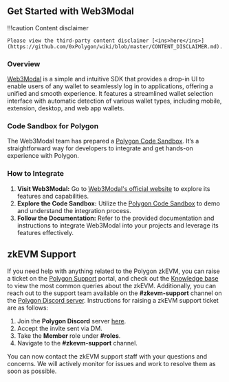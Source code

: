 ## Get Started with Web3Modal

!!!caution
    Content disclaimer

    Please view the third-party content disclaimer [<ins>here</ins>](https://github.com/0xPolygon/wiki/blob/master/CONTENT_DISCLAIMER.md).

### Overview

[<ins>Web3Modal</ins>](https://web3modal.com/) is a simple and intuitive SDK that provides a drop-in UI to enable users of any wallet to seamlessly log in to applications, offering a unified and smooth experience. It features a streamlined wallet selection interface with automatic detection of various wallet types, including mobile, extension, desktop, and web app wallets.

### Code Sandbox for Polygon

The Web3Modal team has prepared a [<ins>Polygon Code Sandbox</ins>](https://codesandbox.io/p/sandbox/web3modal-v3-polygon-7264l5?file=/src/main.tsx:9,19-9,50). It’s a straightforward way for developers to integrate and get hands-on experience with Polygon.

### How to Integrate

1. **Visit Web3Modal:** Go to [<ins>Web3Modal's official website</ins>](https://web3modal.com/) to explore its features and capabilities.
2. **Explore the Code Sandbox:** Utilize the [<ins>Polygon Code Sandbox</ins>](https://codesandbox.io/p/sandbox/web3modal-v3-polygon-7264l5?file=/src/main.tsx:9,19-9,50) to demo and understand the integration process.
3. **Follow the Documentation:** Refer to the provided documentation and instructions to integrate Web3Modal into your projects and leverage its features effectively.

## zkEVM Support

If you need help with anything related to the Polygon zkEVM, you can raise a ticket on the [Polygon Support](https://support.polygon.technology/support/tickets/new) portal, and check out the [Knowledge base](https://support.polygon.technology/support/solutions/folders/82000694871) to view the most common queries about the zkEVM. Additionally, you can reach out to the support team available on the **#zkevm-support** channel on the [Polygon Discord server](https://discord.com/invite/XvpHAxZ). Instructions for raising a zkEVM support ticket are as follows:

1. Join the **Polygon Discord** server [here](https://discord.gg/0xPolygon).
2. Accept the invite sent via DM.
3. Take the **Member** role under **#roles**.
4. Navigate to the **#zkevm-support** channel.

You can now contact the zkEVM support staff with your questions and concerns. We will actively monitor for issues and work to resolve them as soon as possible.